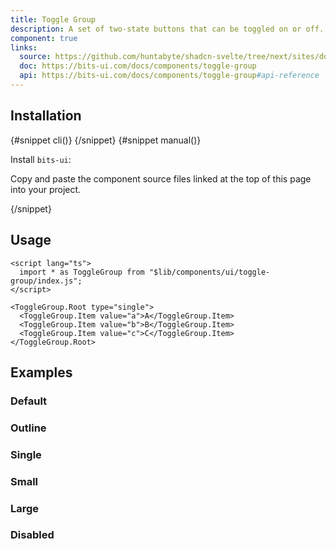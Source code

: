 ```yaml
---
title: Toggle Group
description: A set of two-state buttons that can be toggled on or off.
component: true
links:
  source: https://github.com/huntabyte/shadcn-svelte/tree/next/sites/docs/src/lib/registry/ui/toggle-group
  doc: https://bits-ui.com/docs/components/toggle-group
  api: https://bits-ui.com/docs/components/toggle-group#api-reference
---
```


<script>
	import ComponentPreview from "$lib/components/component-preview.svelte";
	import PMAddComp from "$lib/components/pm-add-comp.svelte";
	import PMInstall from "$lib/components/pm-install.svelte";
	import Steps from "$lib/components/steps.svelte";
	import Step from "$lib/components/step.svelte";
	import InstallTabs from "$lib/components/install-tabs.svelte";
</script>

<ComponentPreview name="toggle-group-demo">

<div></div>

</ComponentPreview>

## Installation

<InstallTabs>
{#snippet cli()}
<PMAddComp name="toggle-group" />
{/snippet}
{#snippet manual()}
<Steps>

<Step>

Install `bits-ui`:

</Step>

<PMInstall command="bits-ui -D" />

<Step>

Copy and paste the component source files linked at the top of this page into your project.

</Step>

</Steps>
{/snippet}
</InstallTabs>

## Usage

```svelte
<script lang="ts">
  import * as ToggleGroup from "$lib/components/ui/toggle-group/index.js";
</script>

<ToggleGroup.Root type="single">
  <ToggleGroup.Item value="a">A</ToggleGroup.Item>
  <ToggleGroup.Item value="b">B</ToggleGroup.Item>
  <ToggleGroup.Item value="c">C</ToggleGroup.Item>
</ToggleGroup.Root>
```

## Examples

### Default

<ComponentPreview name="toggle-group-demo">

<div></div>

</ComponentPreview>

### Outline

<ComponentPreview name="toggle-group-outline">

<div></div>

</ComponentPreview>

### Single

<ComponentPreview name="toggle-group-single">

<div></div>

</ComponentPreview>

### Small

<ComponentPreview name="toggle-group-sm">

<div></div>

</ComponentPreview>

### Large

<ComponentPreview name="toggle-group-lg">

<div></div>

</ComponentPreview>

### Disabled

<ComponentPreview name="toggle-group-disabled">

<div></div>

</ComponentPreview>
